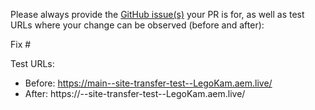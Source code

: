 Please always provide the [GitHub issue(s)](../issues) your PR is for, as well as test URLs where your change can be observed (before and after):

Fix #<gh-issue-id>

Test URLs:
- Before: https://main--site-transfer-test--LegoKam.aem.live/
- After: https://<branch>--site-transfer-test--LegoKam.aem.live/
